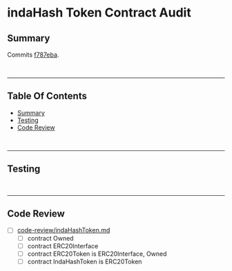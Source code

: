 # indaHash Token Contract Audit

## Summary

Commits
[f787eba](https://github.com/indahash/indaHashToken/commit/f787eba86b9f6d0f51aa4d9601e55a3010cfd5a6).

<br />

<hr />

## Table Of Contents

* [Summary](#summary)
* [Testing](#testing)
* [Code Review](#code-review)

<br />

<hr />

## Testing

<br />

<hr />

## Code Review

* [ ] [code-review/indaHashToken.md](code-review/indaHashToken.md)
  * [ ] contract Owned 
  * [ ] contract ERC20Interface 
  * [ ] contract ERC20Token is ERC20Interface, Owned 
  * [ ] contract IndaHashToken is ERC20Token 
